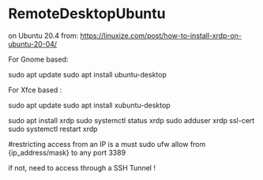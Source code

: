 # RemoteDesktopUbuntu

on Ubuntu 20.4   from:  https://linuxize.com/post/how-to-install-xrdp-on-ubuntu-20-04/

For Gnome based:

sudo apt update
sudo apt install ubuntu-desktop

For Xfce based :

sudo apt update
sudo apt install xubuntu-desktop



sudo apt install xrdp 
sudo systemctl status xrdp
sudo adduser xrdp ssl-cert 
sudo systemctl restart xrdp


#restricting access from an IP is a must
sudo ufw allow from {ip_address/mask} to any port 3389

if not, need to access through a SSH Tunnel !



